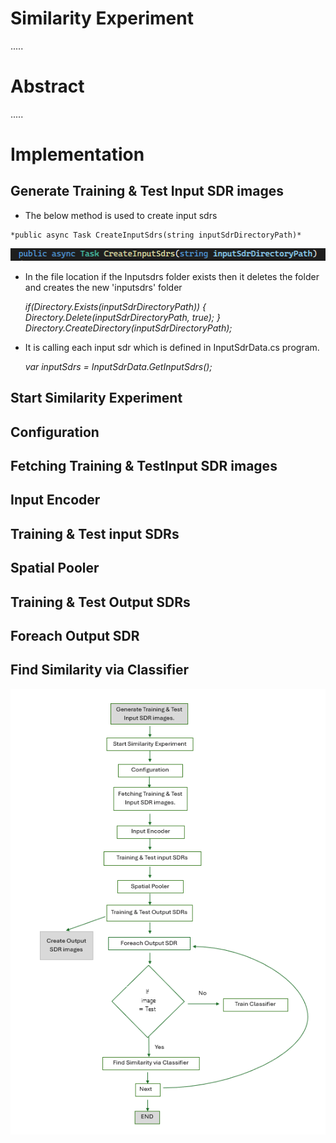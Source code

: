 # Similarity Experiment

.....

# Abstract
.....

# Implementation




## Generate Training & Test Input SDR images

-  The below method is used to create input sdrs 

 <div class= "grey">

    *public async Task CreateInputSdrs(string inputSdrDirectoryPath)*

</div>



![File1](file1.png)

- In the file location if the Inputsdrs folder exists then it deletes the folder and creates the new 'inputsdrs' folder

    *if(Directory.Exists(inputSdrDirectoryPath))
            {*
                *Directory.Delete(inputSdrDirectoryPath, true);
            }*
            *Directory.CreateDirectory(inputSdrDirectoryPath);*


- It is calling each input sdr which is defined in InputSdrData.cs program.

    *var inputSdrs = InputSdrData.GetInputSdrs();*






## Start Similarity Experiment

## Configuration

## Fetching Training & TestInput SDR images

## Input Encoder

## Training & Test input SDRs

## Spatial Pooler

## Training & Test Output SDRs

## Foreach Output SDR

## Find Similarity via Classifier


![File](file.png)





